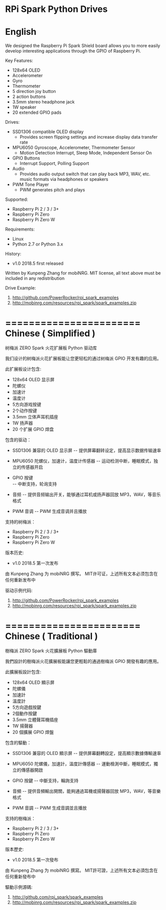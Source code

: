 # RPi Spark Python Drives

 English
=======================

We designed the Raspberry Pi Spark Shield board allows you to more easily develop interesting applications through the GPIO of Raspberry Pi.

Key Features:

* 128x64 OLED
* Accelerometer
* Gyro
* Thermometer
* 5 direction joy button
* 2 action buttons
* 3.5mm stereo headphone jack
* 1W speaker
* 20 extended GPIO pads

Drives:

* SSD1306 compatible OLED display 
	- Provides screen flipping settings and increase display data transfer rate
* MPU6050 Gyroscope, Accelerometer, Thermometer Sensor
	- Motion Detection Interrupt, Sleep Mode, Independent Sensor On
* GPIO Buttons
	- Interrupt Support, Polling Support
* Audio
	- Provides audio output switch that can play back MP3, WAV, etc. music formats via headphones or speakers
* PWM Tone Player
	- PWM generates pitch and plays


Supported:

* Raspberry Pi 2 / 3 / 3+
* Raspberry Pi Zero
* Raspberry Pi Zero W


Requirements:

* Linux
* Python 2.7 or Python 3.x


History:

* v1.0	2018.5	first released


Written by Kunpeng Zhang for mobiNRG.
MIT license, all text above must be included in any redistribution


Drive Example:
1. http://github.com/PowerRocker/rpi_spark_examples
2. http://mobinrg.com/resources/rpi_spark/spark_examples.zip



=======================
 Chinese ( Simplified )
=======================
树梅派 ZERO Spark 火花扩展板 Python 驱动库

我们设计的树梅派火花扩展板能让您更轻松的通过树梅派 GPIO 开发有趣的应用。

此扩展板设计包含:

* 128x64 OLED 显示屏
* 陀螺仪
* 加速计
* 温度计
* 5方向游戏按键
* 2个动作按键
* 3.5mm 立体声耳机插座
* 1W 扬声器
* 20 个扩展 GPIO 焊盘


包含的驱动：

* SSD1306 兼容的 OLED 显示屏
	-- 提供屏幕翻转设定，提高显示数据传输速率

* MPU6050 陀螺仪，加速计，温度计传感器
	-- 运动检测中断，睡眠模式，独立的传感器开启

* GPIO 按键				
	-- 中断支持，轮询支持

* 音频
	-- 提供音频输出开关，能够通过耳机或扬声器回放 MP3，WAV，等音乐格式

* PWM 音调
	-- PWM 生成音调并且播放


支持的树梅派：

* Raspberry Pi 2 / 3 / 3+
* Raspberry Pi Zero
* Raspberry Pi Zero W


版本历史:

* v1.0	2018.5	第一次发布


由 Kunpeng Zhang 为 mobiNRG 撰写。
MIT许可证，上述所有文本必须包含在任何重新发布中


驱动示例代码:
1. http://github.com/PowerRocker/rpi_spark_examples
2. http://mobinrg.com/resources/rpi_spark/spark_examples.zip

=======================
 Chinese ( Traditional )
=======================
樹梅派 ZERO Spark 火花擴展板 Python 驅動庫

我們設計的樹梅派火花擴展板能讓您更輕鬆的通過樹梅派 GPIO 開發有趣的應用。

此擴展板設計包含:

* 128x64 OLED 顯示屏
* 陀螺儀
* 加速計
* 溫度計
* 5方向遊戲按鍵
* 2個動作按鍵
* 3.5mm 立體聲耳機插座
* 1W 揚聲器
* 20 個擴展 GPIO 焊盤


包含的驅動：

* SSD1306 兼容的 OLED 顯示屏
	-- 提供屏幕翻轉設定，提高顯示數據傳輸速率

* MPU6050 陀螺儀，加速計，溫度計傳感器
	-- 運動檢測中斷，睡眠模式，獨立的傳感器開啟

* GPIO 按鍵
	-- 中斷支持，輪詢支持

* 音頻
	-- 提供音頻輸出開關，能夠通過耳機或揚聲器回放 MP3，WAV，等音樂格式

* PWM 音調
	-- PWM 生成音調並且播放


支持的樹梅派：
* Raspberry Pi 2 / 3 / 3+
* Raspberry Pi Zero
* Raspberry Pi Zero W


版本歷史:

* v1.0 2018.5 第一次發布


由 Kunpeng Zhang 为 mobiNRG 撰寫。
MIT許可證，上述所有文本必須包含在任何重新發布中


驅動示例源碼:
1. http://github.com/rpi_spark/spark_examples
2. http://mobinrg.com/resources/rpi_spark/spark_examples.zip

